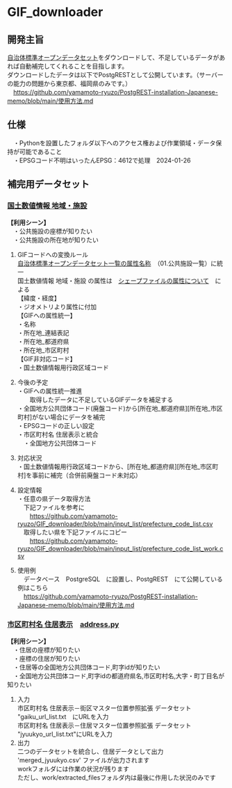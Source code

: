 # GIF_downloader  
## 開発主旨  
[自治体標準オープンデータセット](https://www.digital.go.jp/resources/open_data/municipal-standard-data-set-test)をダウンロードして、不足しているデータがあれば自動補完してくれることを目指します。  
ダウンロードしたデータは以下でPostgRESTとして公開しています。（サーバーの能力の問題から東京都、福岡県のみです。）  
　https://github.com/yamamoto-ryuzo/PostgREST-installation-Japanese-memo/blob/main/使用方法.md  

## 仕様  
　・Pythonを設置したフォルダ以下へのアクセス権および作業領域・データ保持が可能であること  
　・EPSGコード不明はいったんEPSG：4612で処理　2024-01-26  

## 補完用データセット  
### [国土数値情報 地域・施設](https://nlftp.mlit.go.jp/ksj/index.html)  
**【利用シーン】**  
　・公共施設の座標が知りたい  
　・公共施設の所在地が知りたい  

1. GIFコードへの変換ルール  
  [自治体標準オープンデータセット一覧の属性名称](https://www.digital.go.jp/resources/open_data/municipal-standard-data-set-test)　（01.公共施設一覧）に統一  
  国土数値情報 地域・施設 の属性は　[シェープファイルの属性について](https://nlftp.mlit.go.jp/ksj/gml/datalist/KsjTmplt-P28.html)　による  
  【緯度・経度】  
・ジオメトリより属性に付加  
【GIFへの属性統一】  
・名称  
・所在地_連結表記  
・所在地_都道府県  
・所在地_市区町村  
【GIF非対応コード】  
・国土数値情報用行政区域コード  

1. 今後の予定  
  ・GIFへの属性統一推進  
  　　取得したデータに不足しているGIFデータを補足する  
  ・全国地方公共団体コード(廃盤コード)から[所在地_都道府県][所在地_市区町村]がない場合にデータを補完  
  ・EPSGコードの正しい設定  
  ・市区町村名 住居表示と統合  
　・全国地方公共団体コード  

1. 対応状況  
  ・国土数値情報用行政区域コードから、[所在地_都道府県][所在地_市区町村]を事前に補完（合併前廃盤コード未対応）  

2. 設定情報  
  ・任意の県データ取得方法  
　下記ファイルを参考に  
　　https://github.com/yamamoto-ryuzo/GIF_downloader/blob/main/input_list/prefecture_code_list.csv  
　取得したい県を下記ファイルにコピー  
　　https://github.com/yamamoto-ryuzo/GIF_downloader/blob/main/input_list/prefecture_code_list_work.csv  

1. 使用例  
　データベース　PostgreSQL　に設置し、PostgREST　にて公開している例はこちら  
　https://github.com/yamamoto-ryuzo/PostgREST-installation-Japanese-memo/blob/main/使用方法.md  

### [市区町村名 住居表示](https://nlftp.mlit.go.jp/cgi-bin/isj/dls/_choose_method.cgi)　[address.py](address.py)  
**【利用シーン】**  
　・住居の座標が知りたい  
　・座標の住居が知りたい  
　・住居等の全国地方公共団体コード,町字idが知りたい  
　・全国地方公共団体コード,町字idの都道府県名,市区町村名,大字・町丁目名が知りたい  
1. 入力  
 市区町村名 住居表示－街区マスター位置参照拡張 データセット  
 "gaiku_url_list.txt　にURLを入力  
 市区町村名 住居表示－住居マスター位置参照拡張 データセット  
 "jyuukyo_url_list.txt"にURLを入力  
1. 出力  
 二つのデータセットを統合し、住居データとして出力  
 'merged_jyuukyo.csv' ファイルが出力されます  
 workフォルダには作業の状況が残ります  
 ただし、work/extracted_filesフォルダ内は最後に作用した状況のみです  
